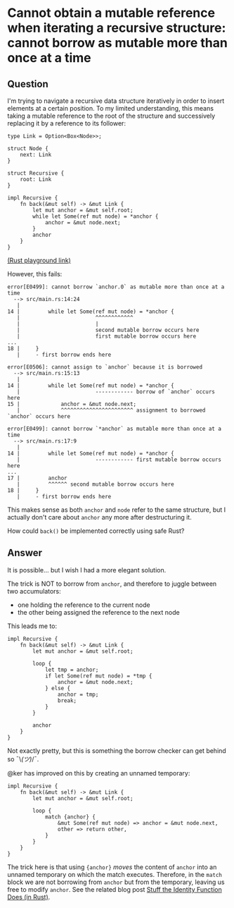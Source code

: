 
# Cannot obtain a mutable reference when iterating a recursive structure: cannot borrow as mutable more than once at a time

## Question
      
I'm trying to navigate a recursive data structure iteratively in order to insert elements at a certain position. To my limited understanding, this means taking a mutable reference to the root of the structure and successively replacing it by a reference to its follower:

    type Link = Option<Box<Node>>;
    
    struct Node {
        next: Link
    }
    
    struct Recursive {
        root: Link
    }
    
    impl Recursive {
        fn back(&mut self) -> &mut Link {
            let mut anchor = &mut self.root;
            while let Some(ref mut node) = *anchor {
                anchor = &mut node.next;
            }
            anchor
        }
    }
    

[(Rust playground link)](https://play.rust-lang.org/?gist=119706859a0013c7f11dd8ad9c284386&version=stable&backtrace=0)

However, this fails:

    error[E0499]: cannot borrow `anchor.0` as mutable more than once at a time
      --> src/main.rs:14:24
       |
    14 |         while let Some(ref mut node) = *anchor {
       |                        ^^^^^^^^^^^^
       |                        |
       |                        second mutable borrow occurs here
       |                        first mutable borrow occurs here
    ...
    18 |     }
       |     - first borrow ends here
    
    error[E0506]: cannot assign to `anchor` because it is borrowed
      --> src/main.rs:15:13
       |
    14 |         while let Some(ref mut node) = *anchor {
       |                        ------------ borrow of `anchor` occurs here
    15 |             anchor = &mut node.next;
       |             ^^^^^^^^^^^^^^^^^^^^^^^ assignment to borrowed `anchor` occurs here
    
    error[E0499]: cannot borrow `*anchor` as mutable more than once at a time
      --> src/main.rs:17:9
       |
    14 |         while let Some(ref mut node) = *anchor {
       |                        ------------ first mutable borrow occurs here
    ...
    17 |         anchor
       |         ^^^^^^ second mutable borrow occurs here
    18 |     }
       |     - first borrow ends here
    

This makes sense as both `anchor` and `node` refer to the same structure, but I actually don't care about `anchor` any more after destructuring it.

How could `back()` be implemented correctly using safe Rust?
## Answer
      
It is possible... but I wish I had a more elegant solution.

The trick is NOT to borrow from `anchor`, and therefore to juggle between two accumulators:

*   one holding the reference to the current node
*   the other being assigned the reference to the next node

This leads me to:

    impl Recursive {
        fn back(&mut self) -> &mut Link {
            let mut anchor = &mut self.root;
    
            loop {
                let tmp = anchor;
                if let Some(ref mut node) = *tmp {
                    anchor = &mut node.next;
                } else {
                    anchor = tmp;
                    break;
                }
            }
    
            anchor
        }
    }
    

Not exactly pretty, but this is something the borrow checker can get behind so ¯\\_(ツ)_/¯.

@ker has improved on this by creating an unnamed temporary:

    impl Recursive {
        fn back(&mut self) -> &mut Link {
            let mut anchor = &mut self.root;
    
            loop {
                match {anchor} {
                    &mut Some(ref mut node) => anchor = &mut node.next,
                    other => return other,
                }
            }
        }
    }
    

The trick here is that using `{anchor}` _moves_ the content of `anchor` into an unnamed temporary on which the match executes. Therefore, in the `match` block we are not borrowing from `anchor` but from the temporary, leaving us free to modify `anchor`. See the related blog post [Stuff the Identity Function Does (in Rust)](https://bluss.github.io/rust/fun/2015/10/11/stuff-the-identity-function-does/).
    